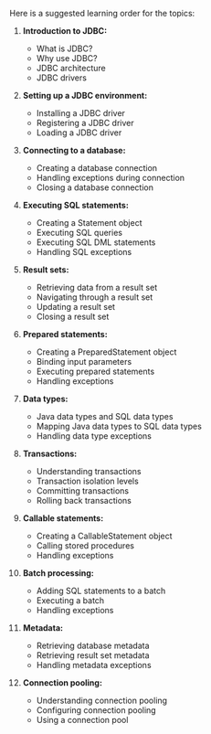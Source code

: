 Here is a suggested learning order for the topics:

1. **Introduction to JDBC:**
   - What is JDBC?
   - Why use JDBC?
   - JDBC architecture
   - JDBC drivers

2. **Setting up a JDBC environment:**
   - Installing a JDBC driver
   - Registering a JDBC driver
   - Loading a JDBC driver

3. **Connecting to a database:**
   - Creating a database connection
   - Handling exceptions during connection
   - Closing a database connection

4. **Executing SQL statements:**
   - Creating a Statement object
   - Executing SQL queries
   - Executing SQL DML statements
   - Handling SQL exceptions

5. **Result sets:**
   - Retrieving data from a result set
   - Navigating through a result set
   - Updating a result set
   - Closing a result set

6. **Prepared statements:**
   - Creating a PreparedStatement object
   - Binding input parameters
   - Executing prepared statements
   - Handling exceptions

7. **Data types:**
   - Java data types and SQL data types
   - Mapping Java data types to SQL data types
   - Handling data type exceptions

8. **Transactions:**
   - Understanding transactions
   - Transaction isolation levels
   - Committing transactions
   - Rolling back transactions

9. **Callable statements:**
   - Creating a CallableStatement object
   - Calling stored procedures
   - Handling exceptions

10. **Batch processing:**
    - Adding SQL statements to a batch
    - Executing a batch
    - Handling exceptions

11. **Metadata:**
    - Retrieving database metadata
    - Retrieving result set metadata
    - Handling metadata exceptions

12. **Connection pooling:**
    - Understanding connection pooling
    - Configuring connection pooling
    - Using a connection pool
